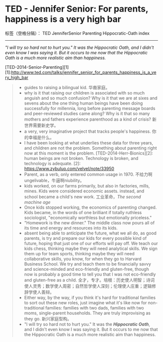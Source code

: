 # TED - Jennifer Senior: For parents, happiness is a very high bar

标签（空格分隔）： TED JenniferSenior Parenting Hippocratic-Oath index

---

 *"I will try so hard not to hurt you." It was the Hippocratic Oath, and I didn't even know I was saying it. But it occurs to me now that the Hippocratic Oath is a much more realistic aim than happiness.* 

[TED-2014-Senior-Parenting][1]
[1]:http://www.ted.com/talks/jennifer_senior_for_parents_happiness_is_a_very_high_bar

>* guides to raising a bilingual kid. 华裔家庭。
>* why is it that raising our children is associated with so much anguish and so much confusion? 
Why is it that we are at sixes and sevens about the one thing human beings have been doing successfully for millennia, long before parenting message boards and peer-reviewed studies came along? 
Why is it that so many mothers and fathers experience parenthood as a kind of crisis?  新世界需要新史学。
>*  a very, very imaginative project that tracks people's happiness. 你的幸福是什么。
>*  I have been looking at what underlies these data for three years, and children are not the problem. Something about parenting right now at this moment is the problem. [TED-2014-Herr-Bionics][2]: human beings are not broken. Technology is broken, and technology is adequate.
[2]: https://www.zybuluo.com/velvel/note/33950
>* Parent, as a verb, only entered common usage in 1970. 不给力啊ungelivable，牛逼啊niubility。
>* kids worked, on our farms primarily, but also in factories, mills, mines. Kids were considered economic assets. instead, and school became a child's new work. 工业革命，*The second machine age*
>* Once kids stopped working, the economics of parenting changed. Kids became, in the words of one brilliant if totally ruthless sociologist, "economically worthless but emotionally priceless." 
>* "Homework is the new dinner." The middle class now pours all of its time and energy and resources into its kids.
>* absent being able to anticipate the future, what we all do, as good parents, is try and prepare our kids for every possible kind of future, hoping that just one of our efforts will pay off. We teach our kids chess, thinking maybe they will need analytical skills. We sign them up for team sports, thinking maybe they will need collaborative skills, you know, for when they go to Harvard Business School. We try and teach them to be financially savvy and science-minded and eco-friendly and gluten-free, though now is probably a good time to tell you that I was not eco-friendly and gluten-free as a child. 全才，专才。培根：历史使人明智；诗词使人灵秀；数学使人周密；自然哲学使人深刻；伦理使人庄重；逻辑修辞学使人善辩。
>* Either way, by the way, if you think it's hard for traditional families to sort out these new roles, just imagine what it's like now for non-traditional families: families with two dads, families with two moms, single-parent households. They are truly improvising as they go. 新兴家庭型构。
>* "I will try so hard not to hurt you." It was the ***Hippocratic Oath***, and I didn't even know I was saying it. But it occurs to me now that the Hippocratic Oath is a much more realistic aim than happiness. 




